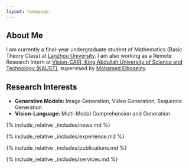 ```yaml
---
layout: homepage
---
```


## About Me

I am currently a final-year undergraduate student of Mathematics (Basic Theory Class) at [Lanzhou University](https://en.lzu.edu.cn/). I am also working as a Remote Research Intern at [Vision-CAIR, King Abdullah University of Science and Technology (KAUST)](https://vision-cair.kaust.edu.sa/), supervised by [Mohamed Elhoseiny](https://cemse.kaust.edu.sa/people/person/mohamed-elhoseiny).

## Research Interests

- **Generative Models:** Image Generation, Video Generation, Sequence Generation
- **Vision-Language:** Multi-Modal Comprehension and Generation

{% include_relative _includes/news.md %}

{% include_relative _includes/experience.md %}

{% include_relative _includes/publications.md %}

{% include_relative _includes/services.md %}


